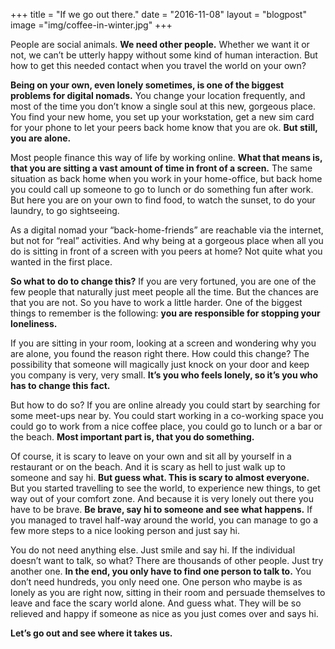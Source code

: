 +++
title = "If we go out there."
date = "2016-11-08"
layout = "blogpost"
image ="img/coffee-in-winter.jpg"
+++


People are social animals. **We need other people.** Whether we want it or not, we can’t be utterly happy without some kind of human interaction. But how to get this needed contact when you travel the world on your own?  

**Being on your own, even lonely sometimes, is one of the biggest problems for digital nomads.** You change your location frequently, and most of the time you don’t know a single soul at this new, gorgeous place. You find your new home, you set up your workstation, get a new sim card for your phone to let your peers back home know that you are ok. **But still, you are alone.** 

Most people finance this way of life by working online. **What that means is, that you are sitting a vast amount of time in front of a screen.** The same situation as back home when you work in your home-office, but back home you could call up someone to go to lunch or do something fun after work. But here you are on your own to find food, to watch the sunset, to do your laundry, to go sightseeing. 

As a digital nomad your “back-home-friends” are reachable via the internet, but not for “real” activities. And why being at a gorgeous place when all you do is sitting in front of a screen with you peers at home? Not quite what you wanted in the first place.

**So what to do to change this?** If you are very fortuned, you are one of the few people that naturally just meet people all the time. But the chances are that you are not. So you have to work a little harder. One of the biggest things to remember is the following: **you are responsible for stopping your loneliness.**

If you are sitting in your room, looking at a screen and wondering why you are alone, you found the reason right there. How could this change? The possibility that someone will magically just knock on your door and keep you company is very, very small. **It’s you who feels lonely, so it’s you who has to change this fact.**

But how to do so? If you are online already you could start by searching for some meet-ups near by. You could start working in a co-working space you could go to work from a nice coffee place, you could go to lunch or a bar or the beach. **Most important part is, that you do something.**

Of course, it is scary to leave on your own and sit all by yourself in a restaurant or on the beach. And it is scary as hell to just walk up to someone and say hi. **But guess what. This is scary to almost everyone.** But you started travelling to see the world, to experience new things, to get way out of your comfort zone. And because it is very lonely out there you have to be brave. **Be brave, say hi to someone and see what happens.** If you managed to travel half-way around the world, you can manage to go a few more steps to a nice looking person and just say hi. 

You do not need anything else. Just smile and say hi. If the individual doesn’t want to talk, so what? There are thousands of other people. Just try another one. **In the end, you only have to find one person to talk to.** You don’t need hundreds, you only need one. One person who maybe is as lonely as you are right now, sitting in their room and persuade themselves to leave and face the scary world alone. And guess what. They will be so relieved and happy if someone as nice as you just comes over and says hi. 

**Let’s go out and see where it takes us.**

 

